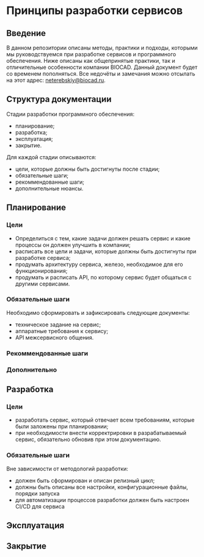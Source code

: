 # Принципы разработки сервисов

## Введение

В данном репозитории описаны методы, практики и подходы, которыми мы руководствуемся при разработке сервисов и программного обеспечения.
Ниже описаны как общепринятые практики, так и отличительные особенности компании BIOCAD.
Данный документ будет со временем пополняться.
Все недочёты и замечания можно отсылать на этот адрес: neterebskiy@biocad.ru.

## Структура документации

Стадии разработки программного обеспечения:
 * планирование;
 * разработка;
 * эксплуатация;
 * закрытие.

Для каждой стадии описываются:
  * цели, которые должны быть достигнуты после стадии;
  * обязательные шаги;
  * рекоммендованные шаги;
  * дополнительные нюансы.

## Планирование

### Цели
  * Определиться с тем, какие задачи должен решать сервис и какие процессы он должен улучшить в компании;
  * расписать все цели и задачи, которые должны быть достигнуты при разработке сервиса;
  * продумать архитектуру сервиса, железо, необходимое для его функционирования;
  * продумать и расписать API, по которому сервис будет общаться с другими сервисами.

### Обязательные шаги
Необходимо сформировать и зафиксировать следующие документы:
  * техническое задание на сервис;
  * аппаратные требования к сервису;
  * API межсервисного общения.

### Рекоммендованные шаги

### Дополнительно

## Разработка

### Цели
  * разработать сервис, который отвечает всем требованиям, которые были заложены при планировании;
  * при необходимости внести корректрировки в разрабатываемый сервис, обязательно обновив при этом документацию.

### Обязательные шаги
Вне зависимости от методологий разработки:
  * должен быть сформирован и описан релизный цикл;
  * должны быть описаны все настройки, конфигурационные файлы, порядки запуска
  * для автоматизации процессов разработки должен быть настроен CI/CD для сервиса


## Эксплуатация

## Закрытие
